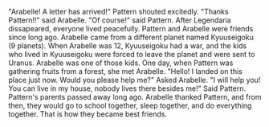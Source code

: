 "Arabelle! A letter has arrived!" Pattern shouted excitedly. "Thanks Pattern!!" said Arabelle. "Of course!" said Pattern.
After Legendaria dissapeared, everyone lived peacefully. Pattern and Arabelle were friends since long ago. Arabelle came from a different planet named Kyuuseigoku (9 planets). When Arabelle was 12, Kyuuseigoku had a war, and the kids who lived in Kyuuseigoku were forced to leave the planet and were sent to Uranus. Arabelle was one of those kids. 
One day, when Pattern was gathering fruits from a forest, she met Arabelle. "Hello! I landed on this place just now. Would you please help me?" Asked Arabelle. "I will help you! You can live in my house, nobody lives there besides me!" Said Pattern. Pattern's parents passed away long ago. Arabelle thanked Pattern, and from then, they would go to school together, sleep together, and do everything together. That is how they became best friends.

